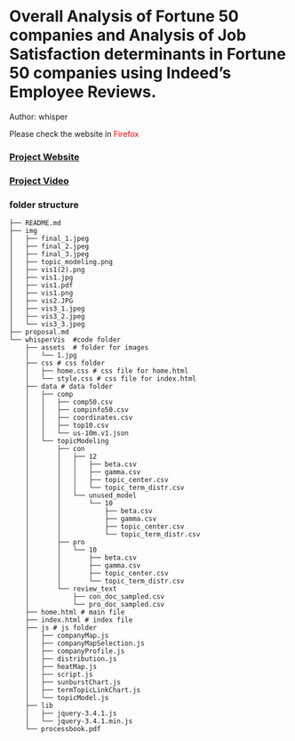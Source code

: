 # Overall Analysis of Fortune 50 companies and Analysis of Job Satisfaction determinants in Fortune 50 companies using Indeed’s Employee Reviews. 
Author: whisper

Please check the website in <span style='color: red'>Firefox</span>
### [Project Website](https://helenguohx.github.io/whisper.github.io/home.html)
### [Project Video](https://youtu.be/R0xrR5DF9Jk)

### folder structure
```
├── README.md
├── img
│   ├── final_1.jpeg
│   ├── final_2.jpeg
│   ├── final_3.jpeg
│   ├── topic_modeling.png
│   ├── vis1(2).png
│   ├── vis1.jpg
│   ├── vis1.pdf
│   ├── vis1.png
│   ├── vis2.JPG
│   ├── vis3_1.jpeg
│   ├── vis3_2.jpeg
│   └── vis3_3.jpeg
├── proposal.md
└── whisperVis  #code folder
    ├── assets  # folder for images
    │   └── 1.jpg
    ├── css # css folder
    │   ├── home.css # css file for home.html
    │   └── style.css # css file for index.html 
    ├── data # data folder
    │   ├── comp
    │   │   ├── comp50.csv
    │   │   ├── compinfo50.csv
    │   │   ├── coordinates.csv
    │   │   ├── top10.csv
    │   │   └── us-10m.v1.json
    │   └── topicModeling
    │       ├── con
    │       │   ├── 12
    │       │   │   ├── beta.csv
    │       │   │   ├── gamma.csv
    │       │   │   ├── topic_center.csv
    │       │   │   └── topic_term_distr.csv
    │       │   └── unused_model
    │       │       └── 10
    │       │           ├── beta.csv
    │       │           ├── gamma.csv
    │       │           ├── topic_center.csv
    │       │           └── topic_term_distr.csv
    │       ├── pro
    │       │   └── 10
    │       │       ├── beta.csv
    │       │       ├── gamma.csv
    │       │       ├── topic_center.csv
    │       │       └── topic_term_distr.csv
    │       └── review_text
    │           ├── con_doc_sampled.csv
    │           └── pro_doc_sampled.csv
    ├── home.html # main file
    ├── index.html # index file
    ├── js # js folder
    │   ├── companyMap.js
    │   ├── companyMapSelection.js
    │   ├── companyProfile.js
    │   ├── distribution.js
    │   ├── heatMap.js
    │   ├── script.js
    │   ├── sunburstChart.js
    │   ├── termTopicLinkChart.js
    │   └── topicModel.js
    ├── lib
    │   ├── jquery-3.4.1.js
    │   └── jquery-3.4.1.min.js
    └── processbook.pdf

```
